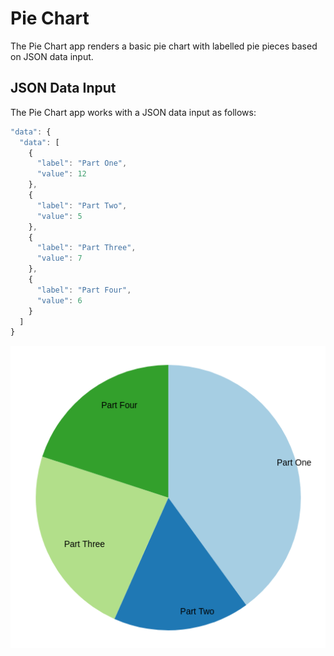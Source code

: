 # Pie Chart
The Pie Chart app renders a basic pie chart with labelled pie pieces based on JSON data input.

## JSON Data Input

The Pie Chart app works with a JSON data input as follows: 

```js
"data": {
  "data": [
    {
      "label": "Part One",
      "value": 12
    },
    {
      "label": "Part Two",
      "value": 5
    },
    {
      "label": "Part Three",
      "value": 7
    },
    {
      "label": "Part Four",
      "value": 6
    }
  ]
}
```
![Default pie chart](images/PieChart.png)

